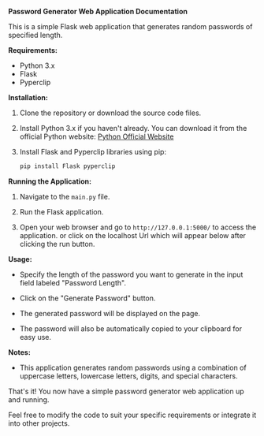 **Password Generator Web Application Documentation**

This is a simple Flask web application that generates random passwords of specified length.

**Requirements:**

- Python 3.x
- Flask
- Pyperclip

**Installation:**

1. Clone the repository or download the source code files.

2. Install Python 3.x if you haven't already. You can download it from the official Python website: [Python Official Website](https://www.python.org/downloads/)

3. Install Flask and Pyperclip libraries using pip:

   ```bash
   pip install Flask pyperclip
   ```

**Running the Application:**

1. Navigate to the `main.py` file.

2. Run the Flask application.

3. Open your web browser and go to `http://127.0.0.1:5000/` to access the application.
or click on the localhost Url which will appear below after clicking the run button.

**Usage:**

- Specify the length of the password you want to generate in the input field labeled "Password Length".

- Click on the "Generate Password" button.

- The generated password will be displayed on the page.

- The password will also be automatically copied to your clipboard for easy use.

**Notes:**

- This application generates random passwords using a combination of uppercase letters, lowercase letters, digits, and special characters.

That's it! You now have a simple password generator web application up and running.

Feel free to modify the code to suit your specific requirements or integrate it into other projects.

